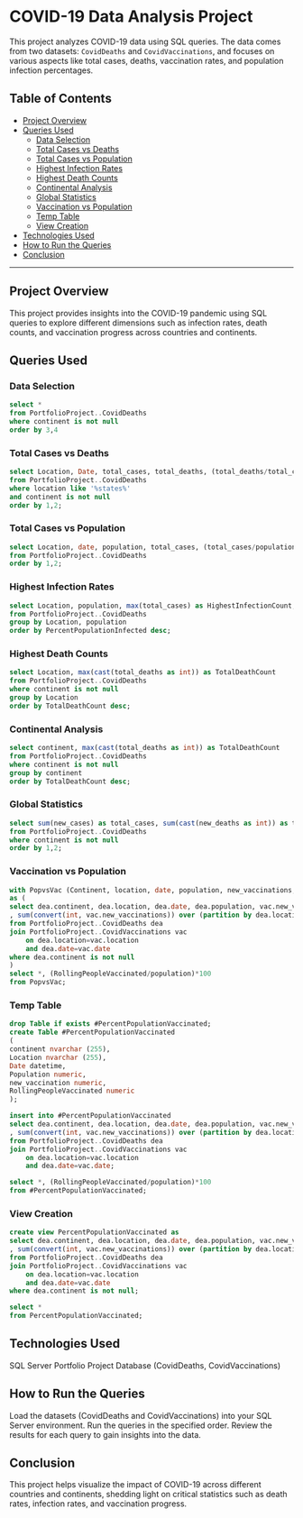 # COVID-19 Data Analysis Project

This project analyzes COVID-19 data using SQL queries. The data comes from two datasets: `CovidDeaths` and `CovidVaccinations`, and focuses on various aspects like total cases, deaths, vaccination rates, and population infection percentages.

## Table of Contents
- [Project Overview](#project-overview)
- [Queries Used](#queries-used)
  - [Data Selection](#data-selection)
  - [Total Cases vs Deaths](#total-cases-vs-deaths)
  - [Total Cases vs Population](#total-cases-vs-population)
  - [Highest Infection Rates](#highest-infection-rates)
  - [Highest Death Counts](#highest-death-counts)
  - [Continental Analysis](#continental-analysis)
  - [Global Statistics](#global-statistics)
  - [Vaccination vs Population](#vaccination-vs-population)
  - [Temp Table](#temp-table)
  - [View Creation](#view-creation)
- [Technologies Used](#technologies-used)
- [How to Run the Queries](#how-to-run-the-queries)
- [Conclusion](#conclusion)

---

## Project Overview

This project provides insights into the COVID-19 pandemic using SQL queries to explore different dimensions such as infection rates, death counts, and vaccination progress across countries and continents.

## Queries Used

### Data Selection

```sql
select *
from PortfolioProject..CovidDeaths
where continent is not null
order by 3,4
```
### Total Cases vs Deaths
```sql
select Location, Date, total_cases, total_deaths, (total_deaths/total_cases)*100 as DeathPercentage
from PortfolioProject..CovidDeaths
where location like '%states%'
and continent is not null
order by 1,2;
```

### Total Cases vs Population
```sql
select Location, date, population, total_cases, (total_cases/population)*100 as PercentPopulationInfected
from PortfolioProject..CovidDeaths
order by 1,2;

```
### Highest Infection Rates
```sql
select Location, population, max(total_cases) as HighestInfectionCount, max(total_cases/population)*100 as PercentPopulationInfected
from PortfolioProject..CovidDeaths
group by Location, population
order by PercentPopulationInfected desc;

```
### Highest Death Counts
```sql
select Location, max(cast(total_deaths as int)) as TotalDeathCount
from PortfolioProject..CovidDeaths
where continent is not null
group by Location
order by TotalDeathCount desc;

```

### Continental Analysis
```sql
select continent, max(cast(total_deaths as int)) as TotalDeathCount
from PortfolioProject..CovidDeaths
where continent is not null
group by continent
order by TotalDeathCount desc;

```
### Global Statistics
```sql
select sum(new_cases) as total_cases, sum(cast(new_deaths as int)) as total_deaths, sum(cast(new_deaths as int))/sum(new_cases)*100 as DeathPercentage
from PortfolioProject..CovidDeaths
where continent is not null
order by 1,2;

```
### Vaccination vs Population
```sql
with PopvsVac (Continent, location, date, population, new_vaccinations, RollingPeopleVaccinated)
as (
select dea.continent, dea.location, dea.date, dea.population, vac.new_vaccinations
, sum(convert(int, vac.new_vaccinations)) over (partition by dea.location order by dea.location, dea.date) as RollingPeopleVaccinated
from PortfolioProject..CovidDeaths dea
join PortfolioProject..CovidVaccinations vac
	on dea.location=vac.location
	and dea.date=vac.date
where dea.continent is not null
)
select *, (RollingPeopleVaccinated/population)*100
from PopvsVac;

```
### Temp Table
```sql
drop Table if exists #PercentPopulationVaccinated;
create Table #PercentPopulationVaccinated
(
continent nvarchar (255),
Location nvarchar (255),
Date datetime,
Population numeric,
new_vaccination numeric,
RollingPeopleVaccinated numeric
);

insert into #PercentPopulationVaccinated
select dea.continent, dea.location, dea.date, dea.population, vac.new_vaccinations
, sum(convert(int, vac.new_vaccinations)) over (partition by dea.location order by dea.location, dea.date) as RollingPeopleVaccinated
from PortfolioProject..CovidDeaths dea
join PortfolioProject..CovidVaccinations vac
	on dea.location=vac.location
	and dea.date=vac.date;

select *, (RollingPeopleVaccinated/population)*100
from #PercentPopulationVaccinated;

```
### View Creation
```sql
create view PercentPopulationVaccinated as 
select dea.continent, dea.location, dea.date, dea.population, vac.new_vaccinations
, sum(convert(int, vac.new_vaccinations)) over (partition by dea.location order by dea.location, dea.date) as RollingPeopleVaccinated
from PortfolioProject..CovidDeaths dea
join PortfolioProject..CovidVaccinations vac
	on dea.location=vac.location
	and dea.date=vac.date
where dea.continent is not null;

select *
from PercentPopulationVaccinated;

```
## Technologies Used
SQL Server
Portfolio Project Database (CovidDeaths, CovidVaccinations)
## How to Run the Queries
Load the datasets (CovidDeaths and CovidVaccinations) into your SQL Server environment.
Run the queries in the specified order.
Review the results for each query to gain insights into the data.
## Conclusion
This project helps visualize the impact of COVID-19 across different countries and continents, shedding light on critical statistics such as death rates, infection rates, and vaccination progress.
